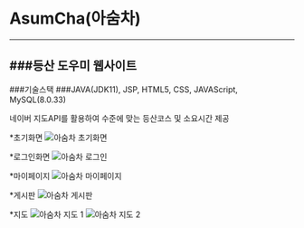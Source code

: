 # AsumCha(아숨차)
-----
###등산 도우미 웹사이트
-----
###기술스택
###JAVA(JDK11), JSP, HTML5, CSS, JAVAScript, MySQL(8.0.33)

네이버 지도API를 활용하여 수준에 맞는 등산코스 및 소요시간 제공

*초기화면
![아숨차 초기화면](https://github.com/DonggHyun/AsumCha/assets/131735776/29c29625-fbe8-4f84-ab21-31ced88648aa)

*로그인화면
![아숨차 로그인](https://github.com/DonggHyun/AsumCha/assets/131735776/27c9adb1-79d3-4c29-9e1f-251244b92ff4)

*마이페이지
![아숨차 마이페이지](https://github.com/DonggHyun/AsumCha/assets/131735776/3ac9f0a8-5e50-4421-aea8-34a886d652a9)

*게시판
![아숨차 게시판](https://github.com/DonggHyun/AsumCha/assets/131735776/28180771-5be5-49b7-993a-af02f8395308)

*지도
![아숨차 지도 1](https://github.com/DonggHyun/AsumCha/assets/131735776/cb7f8a6c-ba67-47b9-92fa-ccd81fa10870)
![아숨차 지도 2](https://github.com/DonggHyun/AsumCha/assets/131735776/f5f0ceac-984d-41b9-ac04-40690f6f25b4)

